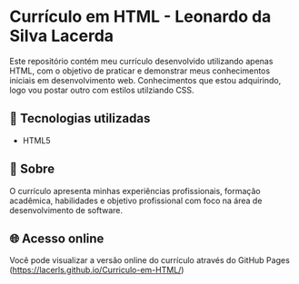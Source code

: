 # Currículo em HTML - Leonardo da Silva Lacerda

Este repositório contém meu currículo desenvolvido utilizando apenas HTML, com o objetivo de praticar e demonstrar meus conhecimentos iniciais em desenvolvimento web.
Conhecimentos que estou adquirindo, logo vou postar outro com estilos utilziando CSS.

## 🔧 Tecnologias utilizadas
- HTML5

## 📄 Sobre
O currículo apresenta minhas experiências profissionais, formação acadêmica, habilidades e objetivo profissional com foco na área de desenvolvimento de software.

## 🌐 Acesso online
Você pode visualizar a versão online do currículo através do GitHub Pages (https://lacerls.github.io/Curriculo-em-HTML/)
